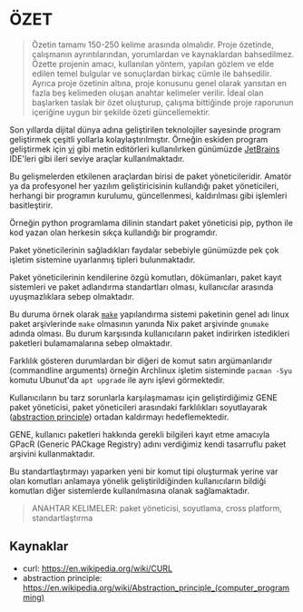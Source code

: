 # ÖZET

> Özetin tamamı 150-250 kelime arasında olmalıdır. Proje özetinde, çalışmanın ayrıntılarından, yorumlardan ve
> kaynaklardan bahsedilmez. Özette projenin amacı, kullanılan yöntem, yapılan gözlem ve elde edilen temel bulgular ve
> sonuçlardan birkaç cümle ile bahsedilir. Ayrıca proje özetinin altına, proje konusunu genel olarak yansıtan en fazla
> beş
> kelimeden oluşan anahtar kelimeler verilir. İdeal olan başlarken taslak bir özet oluşturup, çalışma bittiğinde proje
> raporunun içeriğine uygun bir şekilde özeti güncellemektir.

Son yıllarda dijital dünya adına geliştirilen teknolojiler sayesinde program geliştirmek
çeşitli yollarla kolaylaştırılmıştır. Örneğin eskiden program geliştirmek
için [vi](https://en.wikipedia.org/wiki/Vi_(text_editor)) gibi metin editörleri kullanılırken günümüzde
[JetBrains](https://www.jetbrains.com/) IDE'leri gibi ileri seviye araçlar kullanılmaktadır.

Bu gelişmelerden etkilenen araçlardan birisi de paket yöneticileridir.
Amatör ya da profesyonel her yazılım geliştiricisinin kullandığı paket yöneticileri,
herhangi bir programın kurulumu, güncellenmesi, kaldırılması gibi işlemleri basitleştirir.

Örneğin python programlama dilinin standart paket yöneticisi pip,
python ile kod yazan olan herkesin sıkça kullandığı bir programdır.

Paket yöneticilerinin sağladıkları faydalar sebebiyle günümüzde pek çok işletim sistemine uyarlanmış
tipleri bulunmaktadır.

Paket yöneticilerinin kendilerine özgü komutları, dökümanları, paket kayıt sistemleri
ve paket adlandırma standartları olması, kullanıcılar arasında uyuşmazlıklara sebep olmaktadır.

Bu duruma örnek olarak [`make`](https://en.wikipedia.org/wiki/Make_(software)) yapılandırma
sistemi paketinin genel adı linux paket arşivlerinde `make` olmasının yanında
Nix paket arşivinde `gnumake` adında olması. Bu durum karşısında kullanıcıların
paket indirirken istedikleri paketleri bulamamalarına sebep olmaktadır.

Farklılık gösteren durumlardan bir diğeri de komut satırı argümanlarıdır (commandline arguments)
örneğin Archlinux işletim sisteminde `pacman -Syu` komutu Ubunut'da `apt upgrade` ile aynı işlevi görmektedir.

Kullanıcıların bu tarz sorunlarla karşılaşmaması için geliştirdiğimiz GENE paket yöneticisi, paket yöneticileri
arasındaki farklılıkları soyutlayarak ([abstraction principle](https://en.wikipedia.org/wiki/Abstraction_principle_(computer_programming))) ortadan kaldırmayı hedeflemektedir.

GENE, kullanıcı paketleri hakkında gerekli bilgileri kayıt etme amacıyla GPacR (Generic PACkage Registry)
adını verdiğimiz kendi tasarruflu paket arşivini kullanmaktadır.

Bu standartlaştırmayı yaparken yeni bir komut tipi oluşturmak yerine var olan komutları anlamaya yönelik
geliştirildiğinden kullanıcıların bildiği komutları diğer sistemlerde kullanılmasına olanak sağlamaktadır.

> ANAHTAR KELIMELER: paket yöneticisi, soyutlama, cross platform, standartlaştırma

## Kaynaklar

- curl: https://en.wikipedia.org/wiki/CURL
- abstraction principle: https://en.wikipedia.org/wiki/Abstraction_principle_(computer_programming)

<!--
GPacR kayıt sisteminin yeni geliştirilen paketlere adapte olmasını kolaylaştırmak ve paket kayıt sistemini
güncellemek için bir otomasyon sistemi geliştirdik. Bu sistem, paketleri agresif bir elemeden geçiren yüksek
performanslı
bir algoritma kullanır. Bu algoritma sayesinde belirli aralıklarla güncellenen GPacR etkin ve tasarruflu bir biçimde
güncel tutulmuş olur.

Paket kayıt sistemi otomasyonu, bulut temelli CI/CD/CT (Continious Integration, Continious Delivery, Continious Testing)
entegrasyonlarıyla
son teknoloji program geliştirme standartları ve bakım protokollerini destekler nitelikte tasarlanmıştır.
-->